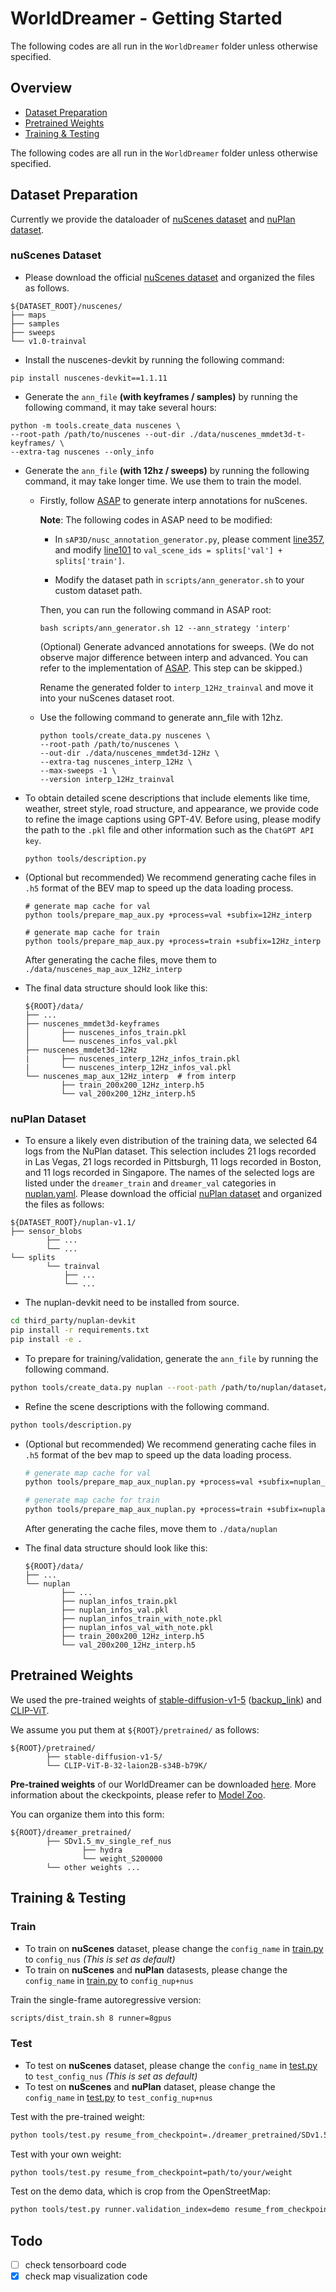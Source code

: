 # WorldDreamer - Getting Started

The following codes are all run in the `WorldDreamer` folder unless otherwise specified.

## Overview
- [Dataset Preparation](#dataset-preparation)
- [Pretrained Weights](#pretrained-weights)
- [Training & Testing](#training--testing)

The following codes are all run in the `WorldDreamer` folder unless otherwise specified.

## Dataset Preparation

Currently we provide the dataloader of [nuScenes dataset](#nuscenes-dataset) and [nuPlan dataset](#nuplan-dataset).

### nuScenes Dataset


- Please download the official [nuScenes dataset](https://www.nuscenes.org/download) and organized the files as follows.

```
${DATASET_ROOT}/nuscenes/
├── maps
├── samples
├── sweeps
└── v1.0-trainval
```
- Install the nuscenes-devkit by running the following command:
```shell
pip install nuscenes-devkit==1.1.11
```
- Generate the `ann_file` **(with keyframes / samples)** by running the following command, it may take several hours:
```shell
python -m tools.create_data nuscenes \
--root-path /path/to/nuscenes --out-dir ./data/nuscenes_mmdet3d-t-keyframes/ \
--extra-tag nuscenes --only_info
```
- Generate the `ann_file` **(with 12hz / sweeps)** by running the following command, it may take longer time. We use them to train the model.
    
    - Firstly, follow [ASAP](https://github.com/JeffWang987/ASAP/blob/main/docs/prepare_data.md) to generate interp annotations for nuScenes. 

        **Note**: The following codes in ASAP need to be modified:
        
        - In `sAP3D/nusc_annotation_generator.py`, please comment [line357](https://github.com/JeffWang987/ASAP/blob/52316629f2a87ef2ef5bbc634d33e9544b5e39a7/sAP3D/nusc_annotation_generator.py#L357), and modify [line101](https://github.com/JeffWang987/ASAP/blob/52316629f2a87ef2ef5bbc634d33e9544b5e39a7/sAP3D/nusc_annotation_generator.py#L101) to `val_scene_ids = splits['val'] + splits['train']`.
        
        - Modify the dataset path in `scripts/ann_generator.sh` to your custom dataset path.
    
        Then, you can run the following command in ASAP root:
        ```
        bash scripts/ann_generator.sh 12 --ann_strategy 'interp' 
        ```
        (Optional) Generate advanced annotations for sweeps. (We do not observe major difference between interp and advanced. You can refer to the implementation of [ASAP](https://github.com/JeffWang987/ASAP/blob/main/docs/prepare_data.md). This step can be skipped.)

        Rename the generated folder to `interp_12Hz_trainval` and move it into your nuScenes dataset root.
        
    - Use the following command to generate ann_file with 12hz.
        ```
        python tools/create_data.py nuscenes \
        --root-path /path/to/nuscenes \
        --out-dir ./data/nuscenes_mmdet3d-12Hz \
        --extra-tag nuscenes_interp_12Hz \
        --max-sweeps -1 \
        --version interp_12Hz_trainval
        ```

- To obtain detailed scene descriptions that include elements like time, weather, street style, road structure, and appearance, we provide code to refine the image captions using GPT-4V. Before using, please modify the path to the `.pkl` file and other information such as the `ChatGPT API key`.
    ```
    python tools/description.py
    ```

- (Optional but recommended) We recommend generating cache files in `.h5` format of the BEV map to speed up the data loading process.
    ```
    # generate map cache for val
    python tools/prepare_map_aux.py +process=val +subfix=12Hz_interp

    # generate map cache for train
    python tools/prepare_map_aux.py +process=train +subfix=12Hz_interp
    ```
    After generating the cache files, move them to `./data/nuscenes_map_aux_12Hz_interp`

- The final data structure should look like this:
    ```
    ${ROOT}/data/
    ├── ...
    ├── nuscenes_mmdet3d-keyframes
    │       ├── nuscenes_infos_train.pkl
    │       └── nuscenes_infos_val.pkl
    ├── nuscenes_mmdet3d-12Hz
    |       ├── nuscenes_interp_12Hz_infos_train.pkl
    |       └── nuscenes_interp_12Hz_infos_val.pkl
    └── nuscenes_map_aux_12Hz_interp  # from interp
            ├── train_200x200_12Hz_interp.h5
            └── val_200x200_12Hz_interp.h5
    ```


### nuPlan Dataset

- To ensure a likely even distribution of the training data, we selected 64 logs from the NuPlan dataset. This selection includes 21 logs recorded in Las Vegas, 21 logs recorded in Pittsburgh, 11 logs recorded in Boston, and 11 logs recorded in Singapore. The names of the selected logs are listed under the `dreamer_train` and `dreamer_val` categories in [nuplan.yaml](../tools/data_converter/nuplan.yaml). Please download the official [nuPlan dataset](https://www.nuscenes.org/nuplan#download) and organized the files as follows:

```
${DATASET_ROOT}/nuplan-v1.1/
├── sensor_blobs
        ├── ...
        └── ...
└── splits
        └── trainval
            ├── ...
            └── ...
```

- The nuplan-devkit need to be installed from source. 
```bash
cd third_party/nuplan-devkit
pip install -r requirements.txt
pip install -e .
```

- To prepare for training/validation, generate the `ann_file` by running the following command.
```bash 
python tools/create_data.py nuplan --root-path /path/to/nuplan/dataset/ --version dreamer-trainval --out-dir data/nuplan --split-yaml tools/data_converter/nuplan.yaml
```

- Refine the scene descriptions with the following command.

``` bash
python tools/description.py
```

- (Optional but recommended) We recommend generating cache files in `.h5` format of the bev map to speed up the data loading process.
    ``` bash
    # generate map cache for val
    python tools/prepare_map_aux_nuplan.py +process=val +subfix=nuplan_map_aux

    # generate map cache for train
    python tools/prepare_map_aux_nuplan.py +process=train +subfix=nuplan_map_aux
    ```
    After generating the cache files, move them to `./data/nuplan`


- The final data structure should look like this:
    ```
    ${ROOT}/data/
    ├── ...
    └── nuplan
            ├── ...
            ├── nuplan_infos_train.pkl
            ├── nuplan_infos_val.pkl
            ├── nuplan_infos_train_with_note.pkl
            ├── nuplan_infos_val_with_note.pkl
            ├── train_200x200_12Hz_interp.h5
            └── val_200x200_12Hz_interp.h5
    ```
## Pretrained Weights
We used the pre-trained weights of 
[stable-diffusion-v1-5](https://huggingface.co/runwayml/stable-diffusion-v1-5) ([backup_link](https://huggingface.co/pt-sk/stable-diffusion-1.5)) and
[CLIP-ViT](https://huggingface.co/laion/CLIP-ViT-B-32-laion2B-s34B-b79K).

We assume you put them at `${ROOT}/pretrained/` as follows:

```
${ROOT}/pretrained/
        ├── stable-diffusion-v1-5/
        └── CLIP-ViT-B-32-laion2B-s34B-b79K/
```
**Pre-trained weights** of our WorldDreamer can be downloaded [here](https://huggingface.co/jokester-yxm/DriveArena/tree/main). More information about the ckeckpoints, please refer to [Model Zoo](../README.md/#model-zoo).

You can organize them into this form:
```
${ROOT}/dreamer_pretrained/
        ├── SDv1.5_mv_single_ref_nus
                ├── hydra
                └── weight_S200000
        └── other weights ...
```
## Training & Testing
### Train 

- To train on **nuScenes** dataset, please change the `config_name` in [train.py](../tools/train.py#L43) to `config_nus` *(This is set as default)*
- To train on **nuScenes** and **nuPlan** datasests, please change the `config_name` in [train.py](../tools/train.py#L43) to `config_nup+nus`

Train the single-frame autoregressive version:
```bash
scripts/dist_train.sh 8 runner=8gpus
```
### Test
- To test on **nuScenes** dataset, please change the `config_name` in [test.py](../tools/test.py#43) to `test_config_nus` *(This is set as default)*
- To test on **nuScenes** and **nuPlan** dataset, please change the `config_name` in [test.py](../tools/test.py#43) to `test_config_nup+nus`

Test with the pre-trained weight:
```bash
python tools/test.py resume_from_checkpoint=./dreamer_pretrained/SDv1.5_mv_single_ref_nus/weight_S200000
```
Test with your own weight:
```bash
python tools/test.py resume_from_checkpoint=path/to/your/weight
```
Test on the demo data, which is crop from the OpenStreetMap:
```bash
python tools/test.py runner.validation_index=demo resume_from_checkpoint=path/to/your/weight
```
## Todo
- [ ] check tensorboard code
- [x] check map visualization code
